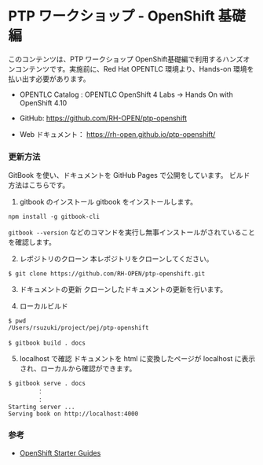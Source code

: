 # PTP ワークショップ - OpenShift 基礎編

このコンテンツは、PTP ワークショップ OpenShift基礎編で利用するハンズオンコンテンツです。実施前に、Red Hat OPENTLC 環境より、Hands-on 環境を払い出す必要があります。

- OPENTLC Catalog : OPENTLC OpenShift 4 Labs -> Hands On with OpenShift 4.10

- GitHub: https://github.com/RH-OPEN/ptp-openshift
- Web ドキュメント： https://rh-open.github.io/ptp-openshift/

### 更新方法
GitBook を使い、ドキュメントを GitHub Pages で公開をしています。
ビルド方法はこちらです。

1. gitbook のインストール
gitbook をインストールします。
```
npm install -g gitbook-cli
```
`gitbook --version` などのコマンドを実行し無事インストールがされていることを確認します。

2. レポジトリのクローン
本レポジトリをクローンしてください。
```
$ git clone https://github.com/RH-OPEN/ptp-openshift.git
```

3. ドキュメントの更新
クローンしたドキュメントの更新を行います。

4. ローカルビルド
```
$ pwd
/Users/rsuzuki/project/pej/ptp-openshift
　
$ gitbook build . docs
```


5. localhost で確認
ドキュメントを html に変換したページが localhost に表示され、ローカルから確認ができます。
```
$ gitbook serve . docs
　　　　　：
　　　　　：
Starting server ...
Serving book on http://localhost:4000
```

### 参考
- [OpenShift Starter Guides](https://redhat-scholars.github.io/openshift-starter-guides/rhs-openshift-starter-guides/4.9/index.html)

